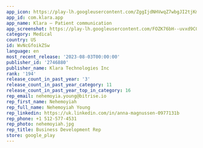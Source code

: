 ```yaml
---
app_icon: https://play-lh.googleusercontent.com/ZggIjdNHVwqZ7wbgJI2tjKm-bkpTeFRIOR7ZEh60zXMymh8spU4Nc-bWaZsHRVQaxXg
app_id: com.klara.app
app_name: Klara – Patient communication
app_screenshot: https://play-lh.googleusercontent.com/FOZK76bH--uvxd9CQ2vgL6JmRNwbMvNd0NZS9f6T5irGBvdR6Br0GpggUm7wbqN9oFY
category: Medical
country: US
id: WvNcGfoikZSw
language: en
most_recent_release: '2023-08-03T00:00:00'
publisher_id: '2746880'
publisher_name: Klara Technologies Inc
rank: '194'
release_count_in_past_year: '3'
release_count_in_past_year_category: 11
release_count_in_past_year_top_in_category: 16
rep_email: nehemoyia.young@bitrise.io
rep_first_name: Nehemoyiah
rep_full_name: Nehemoyiah Young
rep_linkedin: https://uk.linkedin.com/in/anna-magnussen-0977131b
rep_phone: +1 512-577-4531
rep_photo: nehemoyiah.jpg
rep_title: Business Development Rep
store: google_play
---
```


